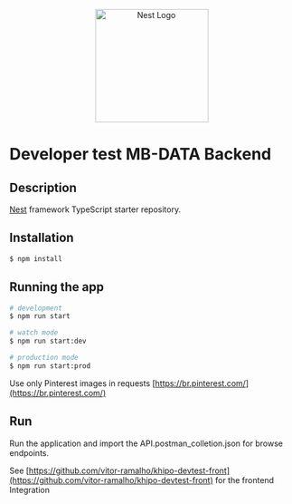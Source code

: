 <p align="center">
  <a href="http://nestjs.com/" target="blank"><img src="https://nestjs.com/img/logo-small.svg" width="200" alt="Nest Logo" /></a>
</p>

<h1>Developer test MB-DATA Backend</h1>

## Description

[Nest](https://github.com/nestjs/nest) framework TypeScript starter repository.

## Installation

```bash
$ npm install
```

## Running the app

```bash
# development
$ npm run start

# watch mode
$ npm run start:dev

# production mode
$ npm run start:prod
```

Use only Pinterest images in requests [https://br.pinterest.com/](https://br.pinterest.com/)

## Run

Run the application and import the API.postman_colletion.json for browse endpoints.

See [https://github.com/vitor-ramalho/khipo-devtest-front](https://github.com/vitor-ramalho/khipo-devtest-front) for the frontend Integration
